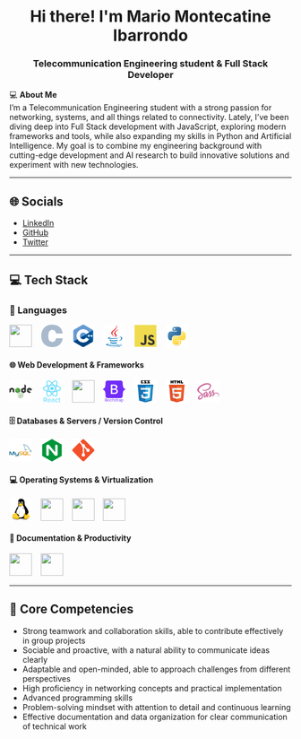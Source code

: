 <h1 align="center">Hi there! I'm Mario Montecatine Ibarrondo</h1>
<h3 align="center">Telecommunication Engineering student & Full Stack Developer</h3>

💻 **About Me**  
I’m a Telecommunication Engineering student with a strong passion for networking, systems, and all things related to connectivity. Lately, I’ve been diving deep into Full Stack development with JavaScript, exploring modern frameworks and tools, while also expanding my skills in Python and Artificial Intelligence. My goal is to combine my engineering background with cutting-edge development and AI research to build innovative solutions and experiment with new technologies.  

---

## 🌐 Socials
<!-- Add your social links here -->
- [LinkedIn](#)
- [GitHub](#)
- [Twitter](#)

---

## 💻 Tech Stack

### 🧠 Languages
<p align="left">
 <a href="https://www.mathworks.com/products/matlab.html" target="_blank" rel="noreferrer" style="text-decoration:none;">
   <img src="https://upload.wikimedia.org/wikipedia/commons/2/21/Matlab_Logo.png" width="40" height="40"/>
 </a>&nbsp;&nbsp;
 <a href="https://www.cprogramming.com/" target="_blank" rel="noreferrer" style="text-decoration:none;">
   <img src="https://raw.githubusercontent.com/devicons/devicon/master/icons/c/c-original.svg" width="40" height="40"/>
 </a>&nbsp;&nbsp;
 <a href="https://www.w3schools.com/cpp/" target="_blank" rel="noreferrer" style="text-decoration:none;">
   <img src="https://raw.githubusercontent.com/devicons/devicon/master/icons/cplusplus/cplusplus-original.svg" width="40" height="40"/>
 </a>&nbsp;&nbsp;
 <a href="https://www.java.com" target="_blank" rel="noreferrer" style="text-decoration:none;">
   <img src="https://raw.githubusercontent.com/devicons/devicon/master/icons/java/java-original.svg" width="40" height="40"/>
 </a>&nbsp;&nbsp;
 <a href="https://developer.mozilla.org/en-US/docs/Web/JavaScript" target="_blank" rel="noreferrer" style="text-decoration:none;">
   <img src="https://raw.githubusercontent.com/devicons/devicon/master/icons/javascript/javascript-original.svg" width="40" height="40"/>
 </a>&nbsp;&nbsp;
 <a href="https://www.python.org" target="_blank" rel="noreferrer" style="text-decoration:none;">
   <img src="https://raw.githubusercontent.com/devicons/devicon/master/icons/python/python-original.svg" width="40" height="40"/>
 </a>
</p>

#### 🌐 Web Development & Frameworks
<p align="left">
 <a href="https://nodejs.org" target="_blank" rel="noreferrer" style="text-decoration:none;">
   <img src="https://raw.githubusercontent.com/devicons/devicon/master/icons/nodejs/nodejs-original-wordmark.svg" width="40" height="40"/>
 </a>&nbsp;&nbsp;
 <a href="https://reactjs.org/" target="_blank" rel="noreferrer" style="text-decoration:none;">
   <img src="https://raw.githubusercontent.com/devicons/devicon/master/icons/react/react-original-wordmark.svg" width="40" height="40"/>
 </a>&nbsp;&nbsp;
 <a href="https://reactnative.dev/" target="_blank" rel="noreferrer" style="text-decoration:none;">
   <img src="https://reactnative.dev/img/header_logo.svg" width="40" height="40"/>
 </a>&nbsp;&nbsp;
 <a href="https://getbootstrap.com" target="_blank" rel="noreferrer" style="text-decoration:none;">
   <img src="https://raw.githubusercontent.com/devicons/devicon/master/icons/bootstrap/bootstrap-plain-wordmark.svg" width="40" height="40"/>
 </a>&nbsp;&nbsp;
 <a href="https://www.w3schools.com/css/" target="_blank" rel="noreferrer" style="text-decoration:none;">
   <img src="https://raw.githubusercontent.com/devicons/devicon/master/icons/css3/css3-original-wordmark.svg" width="40" height="40"/>
 </a>&nbsp;&nbsp;
 <a href="https://www.w3.org/html/" target="_blank" rel="noreferrer" style="text-decoration:none;">
   <img src="https://raw.githubusercontent.com/devicons/devicon/master/icons/html5/html5-original-wordmark.svg" width="40" height="40"/>
 </a>&nbsp;&nbsp;
 <a href="https://sass-lang.com" target="_blank" rel="noreferrer" style="text-decoration:none;">
   <img src="https://raw.githubusercontent.com/devicons/devicon/master/icons/sass/sass-original.svg" width="40" height="40"/>
 </a>
</p>

#### 🗄 Databases & Servers / Version Control
<p align="left">
 <a href="https://www.mysql.com/" target="_blank" rel="noreferrer" style="text-decoration:none;">
   <img src="https://raw.githubusercontent.com/devicons/devicon/master/icons/mysql/mysql-original-wordmark.svg" width="40" height="40"/>
 </a>&nbsp;&nbsp;
 <a href="https://www.nginx.com" target="_blank" rel="noreferrer" style="text-decoration:none;">
   <img src="https://raw.githubusercontent.com/devicons/devicon/master/icons/nginx/nginx-original.svg" width="40" height="40"/>
 </a>&nbsp;&nbsp;
 <a href="https://git-scm.com/" target="_blank" rel="noreferrer" style="text-decoration:none;">
   <img src="https://raw.githubusercontent.com/devicons/devicon/master/icons/git/git-original.svg" width="40" height="40"/>
 </a>
</p>

#### 💻 Operating Systems & Virtualization
<p align="left">
 <a href="https://www.linux.org/" target="_blank" rel="noreferrer" style="text-decoration:none;">
   <img src="https://raw.githubusercontent.com/devicons/devicon/master/icons/linux/linux-original.svg" width="40" height="40"/>
 </a>&nbsp;&nbsp;
 <a href="https://www.microsoft.com/windows" target="_blank" rel="noreferrer" style="text-decoration:none;">
   <img src="https://upload.wikimedia.org/wikipedia/commons/8/87/Windows_logo_-_2021.svg" width="40" height="40"/>
 </a>&nbsp;&nbsp;
 <a href="https://www.virtualbox.org/" target="_blank" rel="noreferrer" style="text-decoration:none;">
   <img src="https://upload.wikimedia.org/wikipedia/commons/d/d5/Virtualbox_logo.png" width="40" height="40"/>
 </a>&nbsp;&nbsp;
 <a href="https://www.wireshark.org/" target="_blank" rel="noreferrer" style="text-decoration:none;">
   <img src="https://upload.wikimedia.org/wikipedia/commons/c/c6/Wireshark_icon_new.png" width="40" height="40"/>
 </a>
</p>

#### 📄 Documentation & Productivity
<p align="left">
 <a href="https://www.latex-project.org/" target="_blank" rel="noreferrer" style="text-decoration:none;">
   <img src="https://upload.wikimedia.org/wikipedia/commons/2/25/LaTeX_logo.png" width="40" height="40"/>
 </a>&nbsp;&nbsp;
 <a href="https://www.microsoft.com/microsoft-365" target="_blank" rel="noreferrer" style="text-decoration:none;">
   <img src="https://upload.wikimedia.org/wikipedia/commons/6/65/Microsoft_Office_logo_%282013%E2%80%932019%29.png" width="40" height="40"/>
 </a>
</p>

--- 

## 🧩 Core Competencies 
- Strong teamwork and collaboration skills, able to contribute effectively in group projects
- Sociable and proactive, with a natural ability to communicate ideas clearly
- Adaptable and open-minded, able to approach challenges from different perspectives
- High proficiency in networking concepts and practical implementation
- Advanced programming skills
- Problem-solving mindset with attention to detail and continuous learning
- Effective documentation and data organization for clear communication of technical work
